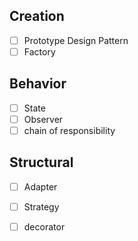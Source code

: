 ## Creation
 - [ ] Prototype Design Pattern
 - [ ] Factory

## Behavior

- [ ] State
- [ ] Observer
- [ ] chain of responsibility

## Structural 
- [ ] Adapter
- [ ] Strategy
- [ ] decorator

